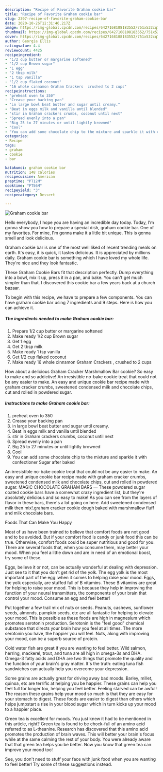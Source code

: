 ```yaml
---
description: "Recipe of Favorite Graham cookie bar"
title: "Recipe of Favorite Graham cookie bar"
slug: 2397-recipe-of-favorite-graham-cookie-bar
date: 2020-10-26T12:31:46.217Z
image: https://img-global.cpcdn.com/recipes/6427168108183552/751x532cq70/graham-cookie-bar-recipe-main-photo.jpg
thumbnail: https://img-global.cpcdn.com/recipes/6427168108183552/751x532cq70/graham-cookie-bar-recipe-main-photo.jpg
cover: https://img-global.cpcdn.com/recipes/6427168108183552/751x532cq70/graham-cookie-bar-recipe-main-photo.jpg
author: Georgia Ellis
ratingvalue: 4.4
reviewcount: 4425
recipeingredient:
- "1/2 cup butter or margarine softened"
- "1/2 cup Brown sugar"
- "1 egg"
- "2 tbsp milk"
- "1 tsp vanilla"
- "1/2 cup flaked coconut"
- "16 whole cinnamon Graham Crackers  crushed to 2 cups"
recipeinstructions:
- "preheat oven to 350"
- "Crease your backing pan"
- "in large bowl beat butter and sugar until creamy."
- "Beat in eggs milk and vanilla until blended"
- "stir in Graham crackers crumbs, coconut until next"
- "Spread evenly into a pan"
- "Big 25 to 27 minutes or until lightly browned"
- "Cool"
- "You can add some chocolate chip to the mixture and sparkle it with confectioner  Sugar after baked"
categories:
- Recipe
tags:
- graham
- cookie
- bar

katakunci: graham cookie bar 
nutrition: 148 calories
recipecuisine: American
preptime: "PT12M"
cooktime: "PT56M"
recipeyield: "3"
recipecategory: Dessert

---
```



![Graham cookie bar](https://img-global.cpcdn.com/recipes/6427168108183552/751x532cq70/graham-cookie-bar-recipe-main-photo.jpg)

Hello everybody, I hope you are having an incredible day today. Today, I'm gonna show you how to prepare a special dish, graham cookie bar. One of my favorites. For mine, I'm gonna make it a little bit unique. This is gonna smell and look delicious.

Graham cookie bar is one of the most well liked of recent trending meals on earth. It's easy, it is quick, it tastes delicious. It is appreciated by millions daily. Graham cookie bar is something which I have loved my whole life. They're nice and they look fantastic.

These Graham Cookie Bars fit that description perfectly. Dump everything into a bowl, mix it up, press it in a pan, and bake. You can&#39;t get much simpler than that. I discovered this cookie bar a few years back at a church bazaar.


To begin with this recipe, we have to prepare a few components. You can have graham cookie bar using 7 ingredients and 9 steps. Here is how you can achieve it.

<!--inarticleads1-->

##### The ingredients needed to make Graham cookie bar:

1. Prepare 1/2 cup butter or margarine softened
1. Make ready 1/2 cup Brown sugar
1. Get 1 egg
1. Get 2 tbsp milk
1. Make ready 1 tsp vanilla
1. Get 1/2 cup flaked coconut
1. Make ready 16 whole cinnamon Graham Crackers , crushed to 2 cups


How about a delicious Graham Cracker Marshmallow Bar cookie? So easy to make and so addictive! An irresistible no-bake cookie treat that could not be any easier to make. An easy and unique cookie bar recipe made with graham cracker crumbs, sweetened condensed milk and chocolate chips, cut and rolled in powdered sugar. 

<!--inarticleads2-->

##### Instructions to make Graham cookie bar:

1. preheat oven to 350
1. Crease your backing pan
1. in large bowl beat butter and sugar until creamy.
1. Beat in eggs milk and vanilla until blended
1. stir in Graham crackers crumbs, coconut until next
1. Spread evenly into a pan
1. Big 25 to 27 minutes or until lightly browned
1. Cool
1. You can add some chocolate chip to the mixture and sparkle it with confectioner  Sugar after baked


An irresistible no-bake cookie treat that could not be any easier to make. An easy and unique cookie bar recipe made with graham cracker crumbs, sweetened condensed milk and chocolate chips, cut and rolled in powdered sugar. MAGIC CHOCOLATE GRAHAM BARS — These powdered sugar coated cookie bars have a somewhat crazy ingredient list, but they&#39;re absolutely delicious and so easy to make! As you can see from the layers of flavor in these bars, there&#39;s a lot going on here. Add sweetened condensed milk then mix!.graham cracker cookie dough baked with marshmallow fluff and milk chocolate bars. 

Foods That Can Make You Happy


Most of us have been trained to believe that comfort foods are not good and to be avoided. But if your comfort food is candy or junk food this can be true. Otherwise, comfort foods could be super nutritious and good for you. There are several foods that, when you consume them, may better your mood. When you feel a little down and are in need of an emotional boost, try some of these.

Eggs, believe it or not, can be actually wonderful at dealing with depression. Just see to it that you don't get rid of the yolk. The egg yolk is the most important part of the egg iwhen it comes to helping raise your mood. Eggs, the yolk especially, are stuffed full of B vitamins. These B vitamins are great for helping to raise your mood. This is because they help in improving the function of your neural transmitters, the components of your brain that control your mood. Consume an egg and feel better!

Put together a few trail mix of nuts or seeds. Peanuts, cashews, sunflower seeds, almonds, pumpkin seeds, etc are all fantastic for helping to elevate your mood. This is possible as these foods are high in magnesium which promotes serotonin production. Serotonin is the "feel good" chemical substance that directs your brain how you feel at all times. The more serotonin you have, the happier you will feel. Nuts, along with improving your mood, can be a superb source of protein.

Cold water fish are great if you are wanting to feel better. Wild salmon, herring, mackerel, trout, and tuna are all high in omega-3s and DHA. Omega-3 fatty acids and DHA are two things that promote the quality and the function of your brain's gray matter. It's the truth: eating tuna fish sandwiches can actually help you overcome your depression. 

Some grains are actually great for driving away bad moods. Barley, millet, quinoa, etc are terrific at helping you be happier. These grains can help you feel full for longer too, helping you feel better. Feeling starved can be awful! The reason these grains help your mood so much is that they are easy for your stomach to digest. These foods are easier to digest than others which helps jumpstart a rise in your blood sugar which in turn kicks up your mood to a happier place.

Green tea is excellent for moods. You just knew it had to be mentioned in this article, right? Green tea is found to be chock-full of an amino acid referred to as L-theanine. Research has discovered that this amino acid promotes the production of brain waves. This will better your brain's focus while at the same calming the rest of your body. You were already aware that that green tea helps you be better. Now you know that green tea can improve your mood too!

See, you don't need to stuff your face with junk food when you are wanting to feel better! Try  some  of  these  suggestions  instead.

